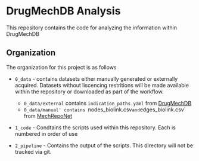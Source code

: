 # DrugMechDB Analysis

This repository contains the code for analyzing the information within DrugMechDB

## Organization

The organization for this project is as follows

-  `0_data` - contains datasets either manually generated or externally acquired. Datasets without
liscencing restritions will be made availabie within the repository or downloaded as part of the
workflow.

    - `0_data/external` contains `indication_paths.yaml` from [DrugMechDB](https://github.com/SuLab/DrugMechDB)
    - `0_data/manual' contains `nodes_biolink.csv` and `edges_biolink.csv` from [MechRepoNet](https://github.com/Sulab/DrugMechDB)

-  `1_code` - Condtains the scripts used within this repository. Each is numbered in order of use

-  `2_pipeline` - Contains the output of the scripts. This directory will not be tracked via git.

